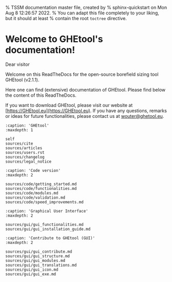 % TSSM documentation master file, created by
% sphinx-quickstart on Mon Aug  8 12:26:57 2022.
% You can adapt this file completely to your liking, but it should at least
% contain the root `toctree` directive.

# Welcome to GHEtool's documentation!
Dear visitor

Welcome on this ReadTheDocs for the open-source borefield sizing tool GHEtool (v2.1.1).

Here one can find (extensive) documentation of GHEtool. Please find below the content of this ReadTheDocs.

If you want to download GHEtool, please visit our website at [https://GHEtool.eu](https://GHEtool.eu).
If you have any questions, remarks or ideas for future functionalities, please contact us at [wouter@ghetool.eu](mailto:wouter@ghetool.eu).

```{toctree}
:caption: 'GHEtool'
:maxdepth: 1

self
sources/cite
sources/articles
sources/users.rst
sources/changelog
sources/legal_notice
```

```{toctree}
:caption: 'Code version'
:maxdepth: 2

sources/code/getting_started.md
sources/code/functionalities.md
sources/code/modules.md
sources/code/validation.md
sources/code/speed_improvements.md
```

```{toctree}
:caption: 'Graphical User Interface'
:maxdepth: 2

sources/gui/gui_functionalities.md
sources/gui/gui_installation_guide.md
```

```{toctree}
:caption: 'Contribute to GHEtool (GUI)'
:maxdepth: 2

sources/gui/gui_contribute.md
sources/gui/gui_structure.md
sources/gui/gui_modules.md
sources/gui/gui_translations.md
sources/gui/gui_icon.md
sources/gui/gui_exe.md
```